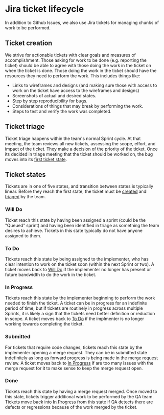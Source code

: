 # Jira ticket lifecycle

In addition to Github Issues, we also use Jira tickets for managing chunks of work to be performed.

## Ticket creation

We strive for actionable tickets with clear goals and measures of accomplishment. Those asking for work to be done (e.g. reporting the ticket) should be able to agree with those doing the work in the ticket on when the ticket is done. Those doing the work in the ticket should have the resources they need to perform the work. This includes things like:

* Links to wireframes and designs (and making sure those with access to work on the ticket have access to the wireframes and designs)
* Screenshots of actual and desired states.
* Step by step reproducibility for bugs.
* Considerations of things that may break by performing the work.
* Steps to test and verify the work was completed.

## Ticket triage

Ticket triage happens within the team's normal Sprint cycle. At that meeting, the team reviews all new tickets, assessing the scope, effort, and impact of the ticket. They make a decision of the priority of the ticket. Once its decided in triage meeting that the ticket should be worked on, the bug moves into its [first ticket state](#will-do).

## Ticket states

Tickets are in one of five states, and transition between states is typically linear. Before they reach the first state, the ticket must be [created](#ticket-creation) and [triaged](#ticket-triage) by the team. 

### Will Do

Ticket reach this state by having been assigned a sprint (could be the "Queued" sprint) and having been identified in triage as something the team desires to achieve. Tickets in this state typically do not have anyone assigned to them.

### To Do

Tickets reach this state by being assigned to the implementer, who has clear intention to work on the ticket soon (within the next Sprint or two). A ticket moves back to [Will Do](#will-do) if the implementer no longer has present or future bandwidth to do the work in the ticket.

### In Progress

Tickets reach this state by the implementer beginning to perform the work needed to finish the ticket. A ticket can be in progress for an indefinite period of time, but if tickets are routinely in progress across multiple Sprints, it is likely a sign that the tickets need better definition or reduction in scope. A ticket moves back to [To Do](#to-do) if the implmenter is no longer working towards completing the ticket.

### Submitted

For tickets that require code changes, tickets reach this state by the implementer opening a merge request. They can be in submitted state indefinitely as long as forward progress is being made in the merge request review. A ticket moves back to [In Progress](#in-progress) if are too many issues with the merge request for it to make sense to keep the merge request open.

### Done

Tickets reach this state by having a merge request merged. Once moved to this state, tickets trigger additional work to be performed by the QA team. Tickets move back into [In Progress](#in-progress) from this state if QA detects there are defects or regressions because of the work merged by the ticket.
